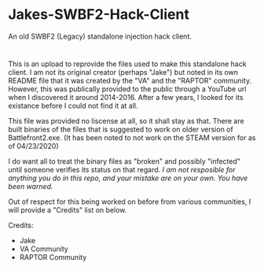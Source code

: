 # Jakes-SWBF2-Hack-Client
An old SWBF2 (Legacy) standalone injection hack client.
#
This is an upload to reprovide the files used to make this standalone hack client. I am not its original creator (perhaps "Jake") but noted in its own README file that it was created by the "VA" and the "RAPTOR" community.
However, this was publically provided to the public through a YouTube url when I discovered it around 2014-2016. After a few years, I looked for its existance before I could not find it at all.

This file was provided no liscense at all, so it shall stay as that. There are built binaries of the files that is suggested to work on older version of Battlefront2.exe. (It has been noted to not work on the STEAM version for as of 04/23/2020)

I do want all to treat the binary files as "broken" and possibly "infected" until someone verifies its status on that regard. *I am not resposible for anything you do in this repo, and your mistake are on your own. You have been warned.*


Out of respect for this being worked on before from various communities, I will provide a "Credits" list on below.


Credits:
- Jake
- VA Community
- RAPTOR Community
